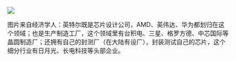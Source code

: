 

![](https://tva1.sinaimg.cn/large/007S8ZIlly1ghlg8gz8p9j30rs0cx3zl.jpg)


图片来自经济学人：英特尔既是芯片设计公司，AMD、英伟达、华为都划归在这个领域；也是生产制造工厂，这个领域里有台积电、三星、格罗方德、中芯国际等晶圆制造厂；还拥有自己的封测厂（在大陆有设厂），封装测试自己的芯片，这个细分行业有日月光、长电科技等头部企业。